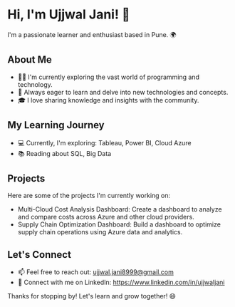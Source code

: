 # Hi, I'm Ujjwal Jani! 👋

I'm a passionate learner and enthusiast based in Pune. 🌍

## About Me

- 👨‍💻 I'm currently exploring the vast world of programming and technology.
- 🌱 Always eager to learn and delve into new technologies and concepts.
- 🎓 I love sharing knowledge and insights with the community.

## My Learning Journey

- 💻 Currently, I'm exploring: Tableau, Power BI, Cloud Azure
- 📚 Reading about SQL, Big Data

## Projects

Here are some of the projects I'm currently working on:

- Multi-Cloud Cost Analysis Dashboard: Create a dashboard to analyze and compare costs across Azure and other cloud providers.
- Supply Chain Optimization Dashboard: Build a dashboard to optimize supply chain operations using Azure data and analytics.


## Let's Connect

- 📫 Feel free to reach out: ujjwal.jani8999@gmail.com
- 💼 Connect with me on LinkedIn: https://www.linkedin.com/in/ujjwaljani

Thanks for stopping by! Let's learn and grow together! 😄
